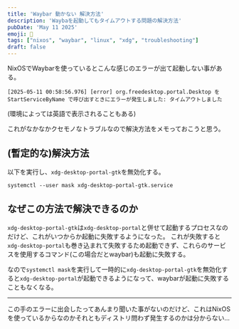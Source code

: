 ```yaml
---
title: 'Waybar 動かない 解決方法'
description: 'Waybaを起動してもタイムアウトする問題の解決方法'
pubDate: 'May 11 2025'
emoji: 🦊
tags: ["nixos", "waybar", "linux", "xdg", "troubleshooting"]
draft: false
---
```


NixOSでWaybarを使っているとこんな感じのエラーが出て起動しない事がある。

```
[2025-05-11 00:58:56.976] [error] org.freedesktop.portal.Desktop を StartServiceByName で呼び出すときにエラーが発生しました: タイムアウトしました
```
(環境によっては英語で表示されることもある)

これがなかなかクセモノなトラブルなので解決方法をメモっておこうと思う。

## (暫定的な)解決方法

以下を実行し、`xdg-desktop-portal-gtk`を無効化する。

```
systemctl --user mask xdg-desktop-portal-gtk.service
```

## なぜこの方法で解決できるのか
`xdg-desktop-portal-gtk`は`xdg-desktop-portal`と併せて起動するプロセスなのだけど、これがいつからか起動に失敗するようになった。
これが失敗すると`xdg-desktop-portal`も巻き込まれて失敗するため起動できず、これらのサービスを使用するコマンド(この場合だとwaybar)も起動に失敗する。

なので`systemctl mask`を実行して一時的に`xdg-desktop-portal-gtk`を無効化すると`xdg-desktop-portal`が起動できるようになって、waybarが起動に失敗することもなくなる。


---

この手のエラーに出会したってあんまり聞いた事がないのだけど、これはNixOSを使っているからなのかそれともディストリ問わず発生するのかは分からない...
